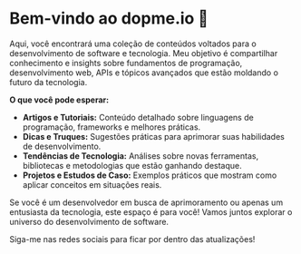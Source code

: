 # Bem-vindo ao dopme.io 👋

Aqui, você encontrará uma coleção de conteúdos voltados para o desenvolvimento de software e tecnologia. Meu objetivo é compartilhar conhecimento e insights sobre fundamentos de programação, desenvolvimento web, APIs e tópicos avançados que estão moldando o futuro da tecnologia.

**O que você pode esperar:**

- **Artigos e Tutoriais:** Conteúdo detalhado sobre linguagens de programação, frameworks e melhores práticas.
- **Dicas e Truques:** Sugestões práticas para aprimorar suas habilidades de desenvolvimento.
- **Tendências de Tecnologia:** Análises sobre novas ferramentas, bibliotecas e metodologias que estão ganhando destaque.
- **Projetos e Estudos de Caso:** Exemplos práticos que mostram como aplicar conceitos em situações reais.

Se você é um desenvolvedor em busca de aprimoramento ou apenas um entusiasta da tecnologia, este espaço é para você! Vamos juntos explorar o universo do desenvolvimento de software.

Siga-me nas redes sociais para ficar por dentro das atualizações!

